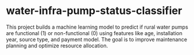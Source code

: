 # water-infra-pump-status-classifier
This project builds a machine learning model to predict if rural water pumps are functional (1) or non-functional (0) using features like age, installation year, source type, and payment model. The goal is to improve maintenance planning and optimize resource allocation.
